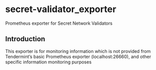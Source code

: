 # secret-validator_exporter
Prometheus exporter for Secret Network Validators


## Introduction
This exporter is for monitoring information which is not provided from Tendermint’s basic Prometheus exporter (localhost:26660), and other specific information monitoring purposes
